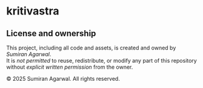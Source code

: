 # kritivastra
## License and ownership
This project, including all code and assets, is created and owned by *Sumiran Agarwal*.  
It is *not permitted* to reuse, redistribute, or modify any part of this repository without *explicit written permission* from the owner.

© 2025 Sumiran Agarwal. All rights reserved.
